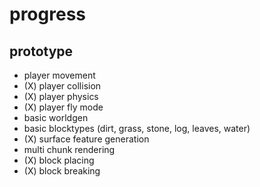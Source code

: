 # progress

## prototype
- player movement
- (X) player collision
- (X) player physics
- (X) player fly mode
- basic worldgen
- basic blocktypes (dirt, grass, stone, log, leaves, water)
- (X) surface feature generation
- multi chunk rendering
- (X) block placing
- (X) block breaking
